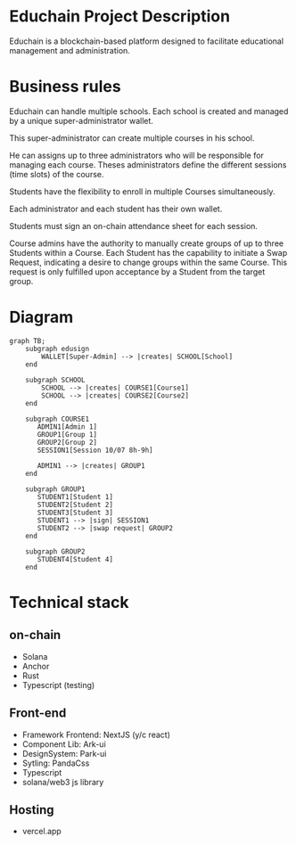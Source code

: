 # Educhain Project Description

Educhain is a blockchain-based platform designed to facilitate educational management and administration.

# Business rules

Educhain can handle multiple schools.
Each school is created and managed by a unique super-administrator wallet.

This super-administrator can create multiple courses in his school.

He can assigns up to three administrators who will be responsible for managing each course.
Theses administrators define the different sessions (time slots) of the course.

Students have the flexibility to enroll in multiple Courses simultaneously.

Each administrator and each student has their own wallet.

Students must sign an on-chain attendance sheet for each session. 

Course admins have the authority to manually create groups of up to three Students within a Course. Each Student has the capability to initiate a Swap Request, indicating a desire to change groups within the same Course. This request is only fulfilled upon acceptance by a Student from the target group.

# Diagram

```mermaid
graph TB;
    subgraph edusign
        WALLET[Super-Admin] --> |creates| SCHOOL[School]
    end

    subgraph SCHOOL
        SCHOOL --> |creates| COURSE1[Course1]
        SCHOOL --> |creates| COURSE2[Course2]
    end

    subgraph COURSE1
       ADMIN1[Admin 1]
       GROUP1[Group 1]
       GROUP2[Group 2]
       SESSION1[Session 10/07 8h-9h]
    
       ADMIN1 --> |creates| GROUP1
    end

    subgraph GROUP1
       STUDENT1[Student 1]
       STUDENT2[Student 2]
       STUDENT3[Student 3]
       STUDENT1 --> |sign| SESSION1
       STUDENT2 --> |swap request| GROUP2
    end

    subgraph GROUP2
       STUDENT4[Student 4]
    end
```

# Technical stack

## on-chain
- Solana
- Anchor
- Rust
- Typescript (testing)

## Front-end
- Framework Frontend: NextJS (y/c react)
- Component Lib: Ark-ui
- DesignSystem: Park-ui
- Sytling: PandaCss
- Typescript
- solana/web3 js library

## Hosting
- vercel.app
